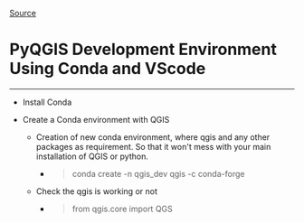 [Source](https://aneto.pt/posts/tutorials/2024-05-11-create-easy-pyqgis-developement-environment-using-conda-and-vscode/#)
# PyQGIS Development Environment Using Conda and VScode


---

- Install Conda
- Create a Conda environment with QGIS

  - Creation of new conda environment, where qgis and any other packages as requirement. So that it won't mess with your main installation of QGIS or python.
    - > conda create -n qgis_dev qgis -c conda-forge
  - Check the qgis is working or not
    - > from qgis.core import QGS


